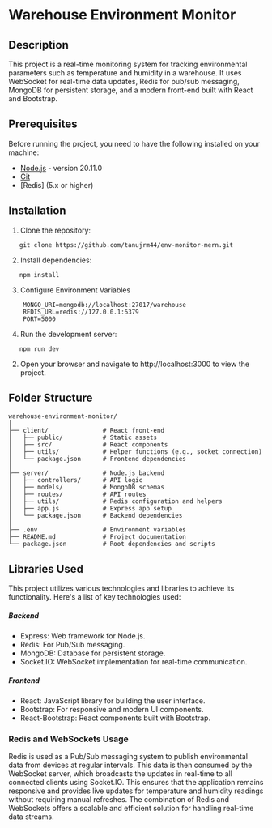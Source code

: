 # Warehouse Environment Monitor

## Description

This project is a real-time monitoring system for tracking environmental parameters such as temperature and humidity in a warehouse. It uses WebSocket for real-time data updates, Redis for pub/sub messaging, MongoDB for persistent storage, and a modern front-end built with React and Bootstrap.

## Prerequisites

Before running the project, you need to have the following installed on your machine:

- [Node.js](https://nodejs.org/) - version 20.11.0
- [Git](https://git-scm.com/)
- [Redis] (5.x or higher)

## Installation

1. Clone the repository:

```
   git clone https://github.com/tanujrm44/env-monitor-mern.git
```

2. Install dependencies:

```
   npm install
```

3. Configure Environment Variables

```
    MONGO_URI=mongodb://localhost:27017/warehouse
    REDIS_URL=redis://127.0.0.1:6379
    PORT=5000
```

4. Run the development server:

```
   npm run dev
```

2. Open your browser and navigate to http://localhost:3000 to view the project.

## Folder Structure

```
warehouse-environment-monitor/
│
├── client/               # React front-end
│   ├── public/           # Static assets
│   ├── src/              # React components
│   ├── utils/            # Helper functions (e.g., socket connection)
│   └── package.json      # Frontend dependencies
│
├── server/               # Node.js backend
│   ├── controllers/      # API logic
│   ├── models/           # MongoDB schemas
│   ├── routes/           # API routes
│   ├── utils/            # Redis configuration and helpers
│   ├── app.js            # Express app setup
│   └── package.json      # Backend dependencies
│
├── .env                  # Environment variables
├── README.md             # Project documentation
└── package.json          # Root dependencies and scripts
```

## Libraries Used

This project utilizes various technologies and libraries to achieve its functionality. Here's a list of key technologies used:

##### Backend

- Express: Web framework for Node.js.
- Redis: For Pub/Sub messaging.
- MongoDB: Database for persistent storage.
- Socket.IO: WebSocket implementation for real-time communication.

##### Frontend

- React: JavaScript library for building the user interface.
- Bootstrap: For responsive and modern UI components.
- React-Bootstrap: React components built with Bootstrap.

### Redis and WebSockets Usage

Redis is used as a Pub/Sub messaging system to publish environmental data from devices at regular intervals. This data is then consumed by the WebSocket server, which broadcasts the updates in real-time to all connected clients using Socket.IO. This ensures that the application remains responsive and provides live updates for temperature and humidity readings without requiring manual refreshes. The combination of Redis and WebSockets offers a scalable and efficient solution for handling real-time data streams.
